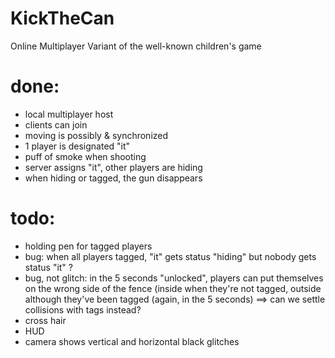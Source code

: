 # KickTheCan
Online Multiplayer Variant of the well-known children's game

# done:
- local multiplayer host
- clients can join
- moving is possibly & synchronized
- 1 player is designated "it"
- puff of smoke when shooting
- server assigns "it", other players are hiding
- when hiding or tagged, the gun disappears

# todo:
- holding pen for tagged players
- bug: when all players tagged, "it" gets status "hiding" but nobody gets status "it" ?
- bug, not glitch: in the 5 seconds "unlocked", players can put themselves on the wrong side of the fence (inside when they're not tagged, outside although they've been tagged (again, in the 5 seconds) ==> can we settle collisions with tags instead?
- cross hair
- HUD
- camera shows vertical and horizontal black glitches